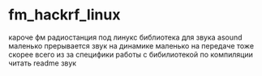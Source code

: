# fm_hackrf_linux
кароче фм радиостанция под линукс библиотека для звука asound маленько прерывается звук на динамике маленько на передаче тоже скорее всего из за специфики работы с бибилиотекой по компиляции читать readme звук
